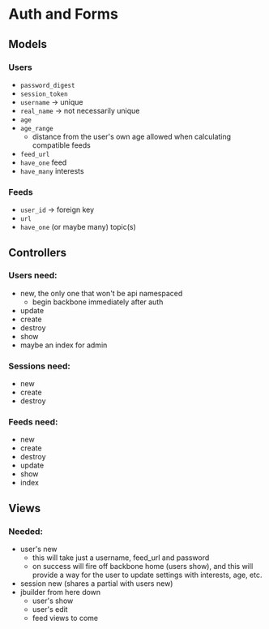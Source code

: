 # Auth and Forms

## Models

### Users
- `password_digest`
- `session_token`
- `username` -> unique
- `real_name` -> not necessarily unique
- `age`
- `age_range`
    - distance from the user's own age allowed when calculating compatible feeds
- `feed_url`
- `have_one` feed
- `have_many` interests

### Feeds
- `user_id` -> foreign key
- `url`
- `have_one` (or maybe many) topic(s)

## Controllers

### Users need:
- new, the only one that won't be api namespaced
    - begin backbone immediately after auth
- update
- create
- destroy
- show
- maybe an index for admin

### Sessions need:
- new
- create
- destroy

### Feeds need:
- new
- create
- destroy
- update
- show
- index

## Views

### Needed:
- user's new
    - this will take just a username, feed_url and password
    - on success will fire off backbone home (users show), and this will provide a way for the user to update settings with interests, age, etc. 
- session new (shares a partial with users new)
- jbuilder from here down
    - user's show 
    - user's edit
    - feed views to come 